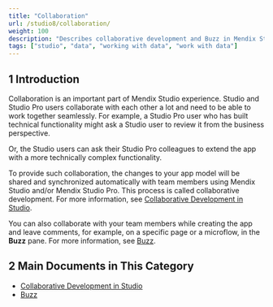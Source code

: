 ```yaml
---
title: "Collaboration"
url: /studio8/collaboration/
weight: 100
description: "Describes collaborative development and Buzz in Mendix Studio."
tags: ["studio", "data", "working with data", "work with data"]
---
```


## 1 Introduction 

Collaboration is an important part of Mendix Studio experience. Studio and Studio Pro users collaborate with each other a lot and need to be able to work together seamlessly. For example, a Studio Pro user who has built technical functionality might ask a Studio user to review it from the business perspective.

Or, the Studio users can ask their Studio Pro colleagues to extend the app with a more technically complex functionality. 

To provide such collaboration, the changes to your app model will be shared and synchronized automatically with team members using Mendix Studio and/or Mendix Studio Pro. This process is called collaborative development. For more information, see [Collaborative Development in Studio](/studio8/collaborative-development/).

You can also collaborate with your team members while creating the app and leave comments, for example, on a specific page or a microflow, in the **Buzz** pane. For more information, see [Buzz](/studio8/collaboration-buzz/).  

## 2 Main Documents in This Category

* [Collaborative Development in Studio](/studio8/collaborative-development/)
* [Buzz](/studio8/collaboration-buzz/)